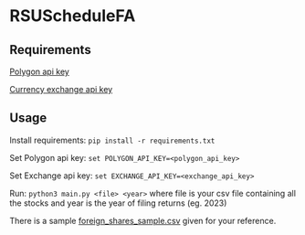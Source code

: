 # RSUScheduleFA

## Requirements

[Polygon api key](https://polygon.io/dashboard/api-keys)

[Currency exchange api key](https://app.currencyapi.com/api-keys)

## Usage

Install requirements: `pip install -r requirements.txt`

Set Polygon api key: `set POLYGON_API_KEY=<polygon_api_key>`

Set Exchange api key: `set EXCHANGE_API_KEY=<exchange_api_key>`

Run: `python3 main.py <file> <year>` where file is your csv file containing all the stocks and year is the year of
filing returns (eg. 2023)

There is a sample [foreign_shares_sample.csv](foreign_shares_sample.csv) given for your reference.